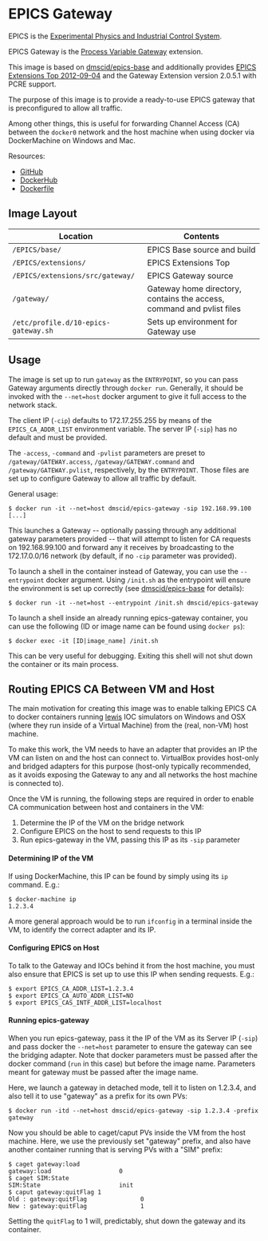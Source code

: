 # EPICS Gateway

EPICS is the [Experimental Physics and Industrial Control System](http://www.aps.anl.gov/epics/).

EPICS Gateway is the [Process Variable Gateway](http://www.aps.anl.gov/epics/extensions/gateway/) extension.

This image is based on [dmscid/epics-base](https://hub.docker.com/r/dmscid/epics-base/) and additionally provides [EPICS Extensions Top 2012-09-04](https://www.aps.anl.gov/epics/download/extensions/index.php) and the Gateway Extension version 2.0.5.1 with PCRE support.

The purpose of this image is to provide a ready-to-use EPICS gateway that is preconfigured to allow all traffic.

Among other things, this is useful for forwarding Channel Access (CA) between the `docker0` network and the host machine when using docker via DockerMachine on Windows and Mac.

Resources:
- [GitHub](https://github.com/DMSC-Instrument-Data/lewis-misc/tree/master/docker/epics-gateway)
- [DockerHub](https://hub.docker.com/r/dmscid/epics-gateway/)
- [Dockerfile](https://github.com/DMSC-Instrument-Data/lewis-misc/blob/master/docker/epics-gateway/Dockerfile)


## Image Layout

Location | Contents
-------- | --------
`/EPICS/base/` | EPICS Base source and build
`/EPICS/extensions/` | EPICS Extensions Top
`/EPICS/extensions/src/gateway/` | EPICS Gateway source
`/gateway/` | Gateway home directory, contains the access, command and pvlist files
`/etc/profile.d/10-epics-gateway.sh` | Sets up environment for Gateway use


## Usage

The image is set up to run `gateway` as the `ENTRYPOINT`, so you can pass Gateway arguments directly through `docker run`. Generally, it should be invoked with the `--net=host` docker argument to give it full access to the network stack.

The client IP (`-cip`) defaults to 172.17.255.255 by means of the `EPICS_CA_ADDR_LIST` environment variable. The server IP (`-sip`) has no default and must be provided.

The `-access`, `-command` and `-pvlist` parameters are preset to `/gateway/GATEWAY.access`, `/gateway/GATEWAY.command` and `/gateway/GATEWAY.pvlist`, respectively, by the `ENTRYPOINT`. Those files are set up to configure Gateway to allow all traffic by default.

General usage:
```
$ docker run -it --net=host dmscid/epics-gateway -sip 192.168.99.100 [...]
```

This launches a Gateway -- optionally passing through any additional gateway parameters provided -- that will attempt to listen for CA requests on 192.168.99.100 and forward any it receives by broadcasting to the 172.17.0.0/16 network (by default, if no `-cip` parameter was provided).

To launch a shell in the container instead of Gateway, you can use the `--entrypoint` docker argument. Using `/init.sh` as the entrypoint will ensure the environment is set up correctly (see [dmscid/epics-base](https://hub.docker.com/r/dmscid/epics-base/) for details):
```
$ docker run -it --net=host --entrypoint /init.sh dmscid/epics-gateway
```

To launch a shell inside an already running epics-gateway container, you can use the following (ID or image name can be found using `docker ps`):
```
$ docker exec -it [ID|image_name] /init.sh
```
This can be very useful for debugging. Exiting this shell will not shut down the container or its main process.

## Routing EPICS CA Between VM and Host

The main motivation for creating this image was to enable talking EPICS CA to docker containers running [lewis](https://hub.docker.com/r/dmscid/lewis/) IOC simulators on Windows and OSX (where they run inside of a Virtual Machine) from the (real, non-VM) host machine.

To make this work, the VM needs to have an adapter that provides an IP the VM can listen on and the host can connect to. VirtualBox provides host-only and bridged adapters for this purpose (host-only typically recommended, as it avoids exposing the Gateway to any and all networks the host machine is connected to).

Once the VM is running, the following steps are required in order to enable CA communication between host and containers in the VM:

1. Determine the IP of the VM on the bridge network
2. Configure EPICS on the host to send requests to this IP
3. Run epics-gateway in the VM, passing this IP as its `-sip` parameter

#### Determining IP of the VM

If using DockerMachine, this IP can be found by simply using its `ip` command. E.g.:
```
$ docker-machine ip
1.2.3.4
```

A more general approach would be to run `ifconfig` in a terminal inside the VM, to identify the correct adapter and its IP.

#### Configuring EPICS on Host

To talk to the Gateway and IOCs behind it from the host machine, you must also ensure that EPICS is set up to use this IP when sending requests. E.g.:
```
$ export EPICS_CA_ADDR_LIST=1.2.3.4
$ export EPICS_CA_AUTO_ADDR_LIST=NO
$ export EPICS_CAS_INTF_ADDR_LIST=localhost
```

#### Running epics-gateway

When you run epics-gateway, pass it the IP of the VM as its Server IP (`-sip`) and pass docker the `--net=host` parameter to ensure the gateway can see the bridging adapter. Note that docker parameters must be passed after the docker command (`run` in this case) but before the image name. Parameters meant for gateway must be passed after the image name.

Here, we launch a gateway in detached mode, tell it to listen on 1.2.3.4, and also tell it to use "gateway" as a prefix for its own PVs:
```
$ docker run -itd --net=host dmscid/epics-gateway -sip 1.2.3.4 -prefix gateway
```

Now you should be able to caget/caput PVs inside the VM from the host machine. Here, we use the previously set "gateway" prefix, and also have another container running that is serving PVs with a "SIM" prefix:
```
$ caget gateway:load
gateway:load                   0
$ caget SIM:State
SIM:State                      init
$ caput gateway:quitFlag 1
Old : gateway:quitFlag               0
New : gateway:quitFlag               1
```
Setting the `quitFlag` to 1 will, predictably, shut down the gateway and its container.

